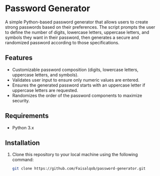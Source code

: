 # Password Generator

A simple Python-based password generator that allows users to create strong passwords based on their preferences. The script prompts the user to define the number of digits, lowercase letters, uppercase letters, and symbols they want in their password, then generates a secure and randomized password according to those specifications.

## Features

- Customizable password composition (digits, lowercase letters, uppercase letters, and symbols).
- Validates user input to ensure only numeric values are entered.
- Ensures the generated password starts with an uppercase letter if uppercase letters are requested.
- Randomizes the order of the password components to maximize security.

## Requirements

- Python 3.x
  
## Installation

1. Clone this repository to your local machine using the following command:

   ```bash
   git clone https://github.com/Faisalqob/password-generator.git

